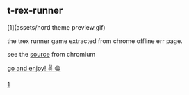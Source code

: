 ## t-rex-runner

[1](assets/nord theme preview.gif)

the trex runner game extracted from chrome offline err page.

see the [source](https://cs.chromium.org/chromium/src/components/neterror/resources/offline.js?q=t-rex+package:%5Echromium$&dr=C&l=7) from chromium


[go and enjoy! :v: :grin:  ](https://abod1960.github.io/t-rex-runner/)


[1](https://cloud.degoo.com/share/9hkXa59nrHeyR1wHGuW8ew)
